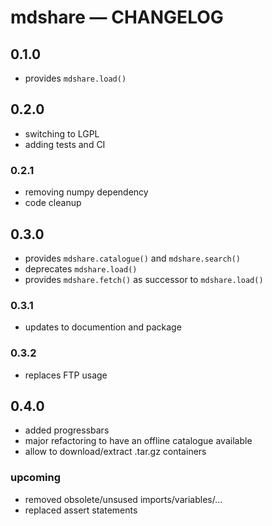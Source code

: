 # mdshare &mdash; CHANGELOG

## 0.1.0
-   provides `mdshare.load()`

## 0.2.0
-   switching to LGPL
-   adding tests and CI

### 0.2.1
-   removing numpy dependency
-   code cleanup

## 0.3.0
-   provides `mdshare.catalogue()` and `mdshare.search()`
-   deprecates `mdshare.load()`
-   provides `mdshare.fetch()` as successor to `mdshare.load()`

### 0.3.1
-   updates to documention and package

### 0.3.2
-   replaces FTP usage

## 0.4.0
-   added progressbars
-   major refactoring to have an offline catalogue available
-   allow to download/extract .tar.gz containers

### upcoming
-   removed obsolete/unsused imports/variables/...
-   replaced assert statements

